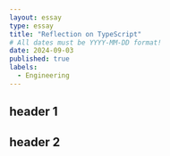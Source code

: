 ```yaml
---
layout: essay
type: essay
title: "Reflection on TypeScript"
# All dates must be YYYY-MM-DD format!
date: 2024-09-03
published: true
labels:
  - Engineering
---
```




## header 1

## header 2




